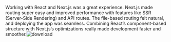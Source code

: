 Working with React and Next.js was a great experience. Next.js made routing super easy and improved performance with features like SSR (Server-Side Rendering) and API routes. The file-based routing felt natural, and deploying the app was seamless. Combining React’s component-based structure with Next.js’s optimizations really made development faster and smoother.![download](https://github.com/user-attachments/assets/1fd08ec8-083f-4658-b062-78ae3e907656)
